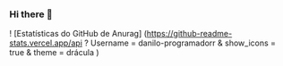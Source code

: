 ### Hi there 👋
! [Estatísticas do GitHub de Anurag] (https://github-readme-stats.vercel.app/api ? Username = danilo-programadorr & show_icons = true & theme = drácula )

<!--
**danilo-programadorr/danilo-programadorr** is a ✨ _special_ ✨ repository because its `README.md` (this file) appears on your GitHub profile.

Here are some ideas to get you started:

- 🔭 I’m currently working on ...
- 🌱 I’m currently learning ...
- 👯 I’m looking to collaborate on ...
- 🤔 I’m looking for help with ...
- 💬 Ask me about ...
- 📫 How to reach me: ...
- 😄 Pronouns: ...
- ⚡ Fun fact: ...
-->

